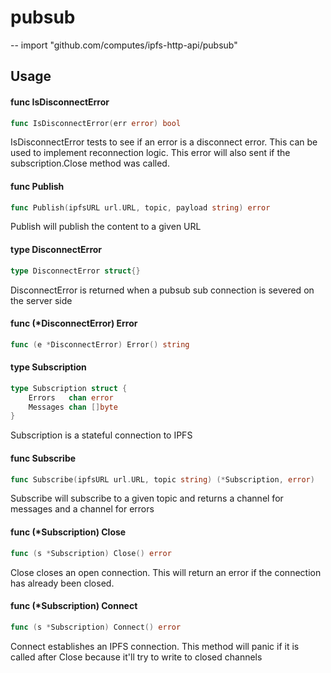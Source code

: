 # pubsub
--
    import "github.com/computes/ipfs-http-api/pubsub"


## Usage

#### func  IsDisconnectError

```go
func IsDisconnectError(err error) bool
```
IsDisconnectError tests to see if an error is a disconnect error. This can be
used to implement reconnection logic. This error will also sent if the
subscription.Close method was called.

#### func  Publish

```go
func Publish(ipfsURL url.URL, topic, payload string) error
```
Publish will publish the content to a given URL

#### type DisconnectError

```go
type DisconnectError struct{}
```

DisconnectError is returned when a pubsub sub connection is severed on the
server side

#### func (*DisconnectError) Error

```go
func (e *DisconnectError) Error() string
```

#### type Subscription

```go
type Subscription struct {
	Errors   chan error
	Messages chan []byte
}
```

Subscription is a stateful connection to IPFS

#### func  Subscribe

```go
func Subscribe(ipfsURL url.URL, topic string) (*Subscription, error)
```
Subscribe will subscribe to a given topic and returns a channel for messages and
a channel for errors

#### func (*Subscription) Close

```go
func (s *Subscription) Close() error
```
Close closes an open connection. This will return an error if the connection has
already been closed.

#### func (*Subscription) Connect

```go
func (s *Subscription) Connect() error
```
Connect establishes an IPFS connection. This method will panic if it is called
after Close because it'll try to write to closed channels
